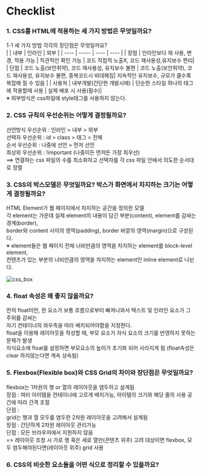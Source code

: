 # Checklist  
### 1. CSS를 HTML에 적용하는 세 가지 방법은 무엇일까요?  
1-1 세 가지 방법 각각의 장단점은 무엇일까요?  
|      | 내부 | 인라인 | 외부 |
| ---- | ----- | ---- | ---- |
| 장점  | 인라인보다 재 사용, 변경, 적용 가능 | 직관적인 확인 가능 | 코드 직접적 노출X, 코드 재사용성,유지보수 편리|
| 단점 | 코드 노출(보안취약), 코드 재사용성, 유지보수 불편 | 코드 노출(보안취약), 코드 재사용성, 유지보수 불편, 중복코드시 비대해짐| 지속적인 유지보수, 규모가 클수록 복잡해 질 수 있음 |
| 사용처 | 내부개발(간단한 개발시에) | 단순한 스타일 하나의 태그에 적용할때 사용 | 실제 배포 시 사용(필수)|  
※ 외부방식은 css파일에 style태그를 사용하지 않는다.

### 2. CSS 규칙의 우선순위는 어떻게 결정될까요?  
선언방식 우선순위 : 인라인 > 내부 > 외부  
선택자 우선순위 : id > class > 태그 > 전체  
순서 우선순위 : 나중에 선언 > 먼저 선언  
최상위 우선순위 : !important (나중이든 먼저든 가장 최우선)  
==> 연결하는 css 파일의 수를 최소화하고 선택자를 각 css 파일 안에서 의도한 순서대로 정렬  

### 3. CSS의 박스모델은 무엇일까요? 박스가 화면에서 차지하는 크기는 어떻게 결정될까요?  
HTML Element가 웹 페이지에서 차지하는 공간을 정의한 모델  
각 element는 가운데 실제 element의 내용이 담긴 부분(content), element를 감싸는 경계(border),  
border와 content 사이의 영역(padding), border 바깥의 영역(margin)으로 구성된다.  
※ element들은 웹 페이지 전체 너비만큼의 영역을 차지하는 element를 block-level element,  
컨텐츠가 있는 부분의 너비만큼의 영역을 차지하는 element인 inline element로 나뉜다.  

![css_box](https://user-images.githubusercontent.com/103715464/199361735-bb9552b9-d278-4675-89a5-4fda67b824a6.png)

### 4. float 속성은 왜 좋지 않을까요?  
먼저 float이란, 한 요소가 보통 흐름으로부터 빠져나와서 텍스트 및 인라인 요소가 그 주위를 감싸는  
자기 컨테이너의 좌우측을 따라 배치되어야함을 지정한다.  
float을 이용해 레이아웃을 작성할 때, 부모 요소가 자식 요소의 크기를 반영하지 못하는 문제가 발생  
자식요소에 float를 설정하면 부모요소의 높이가 초기화 되어 사라지게 됨
(float속성은 clear 하지않는다면 계속 상속됨)

### 5. Flexbox(Flexible box)와 CSS Grid의 차이와 장단점은 무엇일까요?  
flexbox는 1차원의 행 or 열의 레이아웃을 염두하고 설계됨  
장점 : 여러 아이템을 컨테이너에 고르게 배치가능, 아이템의 크기와 해당 줄의 사용 공간에 따라 간격 조절  
단점 :    
grid는 행과 열 모두를 염두한 2차원 레이아웃을 고려해서 설계됨  
장점 : 간단하게 2차원 레이아웃 관리가능  
단점 : 모든 브라우저에서 지원하지 않음  
=> 레이아웃 조정 시 가로 행 혹은 세로 열만(콘텐츠 위주) 고려 대상이면 flexbox, 모두 염두해야된다면(레이아웃 위주) grid 사용   

### 6. CSS의 비슷한 요소들을 어떤 식으로 정리할 수 있을까요?  




